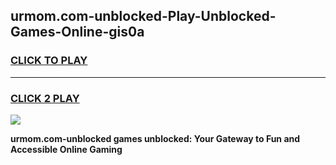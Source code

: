 
## urmom.com-unblocked-Play-Unblocked-Games-Online-gis0a
<h3>
<a href="https://premium76.site?title=urmom.com-unblocked&ref=25A">CLICK TO PLAY</a></h3>
<hr>

<h3>
<a href="https://premium76.site?title=urmom.com-unblocked&ref=25A">CLICK 2 PLAY</a>
  
</h3>

<a href="https://premium76.site?title=urmom.com-unblocked&ref=25A"><img src="https://clearcache.store/games.png"></a>


**urmom.com-unblocked games unblocked: Your Gateway to Fun and Accessible Online Gaming**
